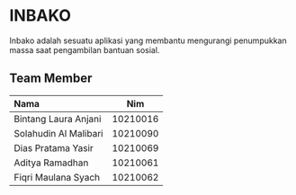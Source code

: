 # INBAKO

Inbako adalah sesuatu aplikasi yang membantu mengurangi penumpukkan massa saat pengambilan bantuan sosial.

## Team Member
|          Nama         |    Nim   |
| :---                  |  :----:  |
| Bintang Laura Anjani  | 10210016 |
| Solahudin Al Malibari | 10210090 |
| Dias Pratama Yasir    | 10210069 |
| Aditya Ramadhan       | 10210061 |
| Fiqri Maulana Syach   | 10210062 |
